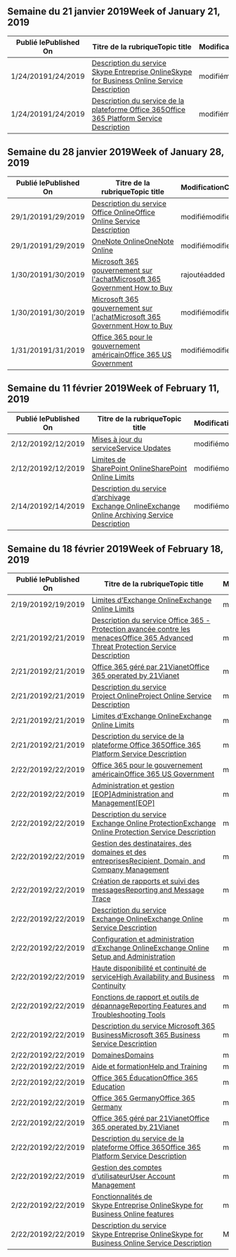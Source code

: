 <!-- This file is generated automatically each week. Changes made to this file will be overwritten.-->




## <a name="week-of-january-21-2019"></a><span data-ttu-id="96f7a-101">Semaine du 21 janvier 2019</span><span class="sxs-lookup"><span data-stu-id="96f7a-101">Week of January 21, 2019</span></span>


| <span data-ttu-id="96f7a-102">Publié le</span><span class="sxs-lookup"><span data-stu-id="96f7a-102">Published On</span></span> |<span data-ttu-id="96f7a-103">Titre de la rubrique</span><span class="sxs-lookup"><span data-stu-id="96f7a-103">Topic title</span></span> | <span data-ttu-id="96f7a-104">Modification</span><span class="sxs-lookup"><span data-stu-id="96f7a-104">Change</span></span> |
|------|------------|--------|
| <span data-ttu-id="96f7a-105">1/24/2019</span><span class="sxs-lookup"><span data-stu-id="96f7a-105">1/24/2019</span></span> | [<span data-ttu-id="96f7a-106">Description du service Skype Entreprise Online</span><span class="sxs-lookup"><span data-stu-id="96f7a-106">Skype for Business Online Service Description</span></span>](/Office365/ServiceDescriptions/skype-for-business-online-service-description/skype-for-business-online-service-description) | <span data-ttu-id="96f7a-107">modifié</span><span class="sxs-lookup"><span data-stu-id="96f7a-107">modified</span></span> |
| <span data-ttu-id="96f7a-108">1/24/2019</span><span class="sxs-lookup"><span data-stu-id="96f7a-108">1/24/2019</span></span> | [<span data-ttu-id="96f7a-109">Description du service de la plateforme Office 365</span><span class="sxs-lookup"><span data-stu-id="96f7a-109">Office 365 Platform Service Description</span></span>](/Office365/ServiceDescriptions/office-365-platform-service-description/office-365-platform-service-description) | <span data-ttu-id="96f7a-110">modifié</span><span class="sxs-lookup"><span data-stu-id="96f7a-110">modified</span></span> |


## <a name="week-of-january-28-2019"></a><span data-ttu-id="96f7a-111">Semaine du 28 janvier 2019</span><span class="sxs-lookup"><span data-stu-id="96f7a-111">Week of January 28, 2019</span></span>


| <span data-ttu-id="96f7a-112">Publié le</span><span class="sxs-lookup"><span data-stu-id="96f7a-112">Published On</span></span> |<span data-ttu-id="96f7a-113">Titre de la rubrique</span><span class="sxs-lookup"><span data-stu-id="96f7a-113">Topic title</span></span> | <span data-ttu-id="96f7a-114">Modification</span><span class="sxs-lookup"><span data-stu-id="96f7a-114">Change</span></span> |
|------|------------|--------|
| <span data-ttu-id="96f7a-115">29/1/2019</span><span class="sxs-lookup"><span data-stu-id="96f7a-115">1/29/2019</span></span> | [<span data-ttu-id="96f7a-116">Description du service Office Online</span><span class="sxs-lookup"><span data-stu-id="96f7a-116">Office Online Service Description</span></span>](/Office365/ServiceDescriptions/office-online-service-description/office-online-service-description) | <span data-ttu-id="96f7a-117">modifié</span><span class="sxs-lookup"><span data-stu-id="96f7a-117">modified</span></span> |
| <span data-ttu-id="96f7a-118">29/1/2019</span><span class="sxs-lookup"><span data-stu-id="96f7a-118">1/29/2019</span></span> | [<span data-ttu-id="96f7a-119">OneNote Online</span><span class="sxs-lookup"><span data-stu-id="96f7a-119">OneNote Online</span></span>](/Office365/ServiceDescriptions/office-online-service-description/onenote-online) | <span data-ttu-id="96f7a-120">modifié</span><span class="sxs-lookup"><span data-stu-id="96f7a-120">modified</span></span> |
| <span data-ttu-id="96f7a-121">1/30/2019</span><span class="sxs-lookup"><span data-stu-id="96f7a-121">1/30/2019</span></span> | [<span data-ttu-id="96f7a-122">Microsoft 365 gouvernement sur l'achat</span><span class="sxs-lookup"><span data-stu-id="96f7a-122">Microsoft 365 Government How to Buy</span></span>](/Office365/ServiceDescriptions/office-365-platform-service-description/office-365-us-government/microsoft-365-government-how-to-buy) | <span data-ttu-id="96f7a-123">rajouté</span><span class="sxs-lookup"><span data-stu-id="96f7a-123">added</span></span> |
| <span data-ttu-id="96f7a-124">1/30/2019</span><span class="sxs-lookup"><span data-stu-id="96f7a-124">1/30/2019</span></span> | [<span data-ttu-id="96f7a-125">Microsoft 365 gouvernement sur l'achat</span><span class="sxs-lookup"><span data-stu-id="96f7a-125">Microsoft 365 Government How to Buy</span></span>](/Office365/ServiceDescriptions/office-365-platform-service-description/office-365-us-government/microsoft-365-government-how-to-buy) | <span data-ttu-id="96f7a-126">modifié</span><span class="sxs-lookup"><span data-stu-id="96f7a-126">modified</span></span> |
| <span data-ttu-id="96f7a-127">1/31/2019</span><span class="sxs-lookup"><span data-stu-id="96f7a-127">1/31/2019</span></span> | [<span data-ttu-id="96f7a-128">Office 365 pour le gouvernement américain</span><span class="sxs-lookup"><span data-stu-id="96f7a-128">Office 365 US Government</span></span>](/Office365/ServiceDescriptions/office-365-platform-service-description/office-365-us-government/office-365-us-government) | <span data-ttu-id="96f7a-129">modifié</span><span class="sxs-lookup"><span data-stu-id="96f7a-129">modified</span></span> |


## <a name="week-of-february-11-2019"></a><span data-ttu-id="96f7a-130">Semaine du 11 février 2019</span><span class="sxs-lookup"><span data-stu-id="96f7a-130">Week of February 11, 2019</span></span>


| <span data-ttu-id="96f7a-131">Publié le</span><span class="sxs-lookup"><span data-stu-id="96f7a-131">Published On</span></span> |<span data-ttu-id="96f7a-132">Titre de la rubrique</span><span class="sxs-lookup"><span data-stu-id="96f7a-132">Topic title</span></span> | <span data-ttu-id="96f7a-133">Modification</span><span class="sxs-lookup"><span data-stu-id="96f7a-133">Change</span></span> |
|------|------------|--------|
| <span data-ttu-id="96f7a-134">2/12/2019</span><span class="sxs-lookup"><span data-stu-id="96f7a-134">2/12/2019</span></span> | [<span data-ttu-id="96f7a-135">Mises à jour du service</span><span class="sxs-lookup"><span data-stu-id="96f7a-135">Service Updates</span></span>](/Office365/ServiceDescriptions/office-365-platform-service-description/service-updates) | <span data-ttu-id="96f7a-136">modifié</span><span class="sxs-lookup"><span data-stu-id="96f7a-136">modified</span></span> |
| <span data-ttu-id="96f7a-137">2/12/2019</span><span class="sxs-lookup"><span data-stu-id="96f7a-137">2/12/2019</span></span> | [<span data-ttu-id="96f7a-138">Limites de SharePoint Online</span><span class="sxs-lookup"><span data-stu-id="96f7a-138">SharePoint Online Limits</span></span>](/Office365/ServiceDescriptions/sharepoint-online-service-description/sharepoint-online-limits) | <span data-ttu-id="96f7a-139">modifié</span><span class="sxs-lookup"><span data-stu-id="96f7a-139">modified</span></span> |
| <span data-ttu-id="96f7a-140">2/14/2019</span><span class="sxs-lookup"><span data-stu-id="96f7a-140">2/14/2019</span></span> | [<span data-ttu-id="96f7a-141">Description du service d’archivage Exchange Online</span><span class="sxs-lookup"><span data-stu-id="96f7a-141">Exchange Online Archiving Service Description</span></span>](/Office365/ServiceDescriptions/exchange-online-archiving-service-description/exchange-online-archiving-service-description) | <span data-ttu-id="96f7a-142">modifié</span><span class="sxs-lookup"><span data-stu-id="96f7a-142">modified</span></span> |


## <a name="week-of-february-18-2019"></a><span data-ttu-id="96f7a-143">Semaine du 18 février 2019</span><span class="sxs-lookup"><span data-stu-id="96f7a-143">Week of February 18, 2019</span></span>


| <span data-ttu-id="96f7a-144">Publié le</span><span class="sxs-lookup"><span data-stu-id="96f7a-144">Published On</span></span> |<span data-ttu-id="96f7a-145">Titre de la rubrique</span><span class="sxs-lookup"><span data-stu-id="96f7a-145">Topic title</span></span> | <span data-ttu-id="96f7a-146">Modification</span><span class="sxs-lookup"><span data-stu-id="96f7a-146">Change</span></span> |
|------|------------|--------|
| <span data-ttu-id="96f7a-147">2/19/2019</span><span class="sxs-lookup"><span data-stu-id="96f7a-147">2/19/2019</span></span> | [<span data-ttu-id="96f7a-148">Limites d’Exchange Online</span><span class="sxs-lookup"><span data-stu-id="96f7a-148">Exchange Online Limits</span></span>](/Office365/ServiceDescriptions/exchange-online-service-description/exchange-online-limits) | <span data-ttu-id="96f7a-149">modifié</span><span class="sxs-lookup"><span data-stu-id="96f7a-149">modified</span></span> |
| <span data-ttu-id="96f7a-150">2/21/2019</span><span class="sxs-lookup"><span data-stu-id="96f7a-150">2/21/2019</span></span> | [<span data-ttu-id="96f7a-151">Description du service Office 365 - Protection avancée contre les menaces</span><span class="sxs-lookup"><span data-stu-id="96f7a-151">Office 365 Advanced Threat Protection Service Description</span></span>](/Office365/ServiceDescriptions/office-365-advanced-threat-protection-service-description) | <span data-ttu-id="96f7a-152">modifié</span><span class="sxs-lookup"><span data-stu-id="96f7a-152">modified</span></span> |
| <span data-ttu-id="96f7a-153">2/21/2019</span><span class="sxs-lookup"><span data-stu-id="96f7a-153">2/21/2019</span></span> | [<span data-ttu-id="96f7a-154">Office 365 géré par 21Vianet</span><span class="sxs-lookup"><span data-stu-id="96f7a-154">Office 365 operated by 21Vianet</span></span>](/Office365/ServiceDescriptions/office-365-platform-service-description/office-365-operated-by-21vianet) | <span data-ttu-id="96f7a-155">modifié</span><span class="sxs-lookup"><span data-stu-id="96f7a-155">modified</span></span> |
| <span data-ttu-id="96f7a-156">2/21/2019</span><span class="sxs-lookup"><span data-stu-id="96f7a-156">2/21/2019</span></span> | [<span data-ttu-id="96f7a-157">Description du service Project Online</span><span class="sxs-lookup"><span data-stu-id="96f7a-157">Project Online Service Description</span></span>](/Office365/ServiceDescriptions/project-online-service-description/project-online-service-description) | <span data-ttu-id="96f7a-158">modifié</span><span class="sxs-lookup"><span data-stu-id="96f7a-158">modified</span></span> |
| <span data-ttu-id="96f7a-159">2/21/2019</span><span class="sxs-lookup"><span data-stu-id="96f7a-159">2/21/2019</span></span> | [<span data-ttu-id="96f7a-160">Limites d’Exchange Online</span><span class="sxs-lookup"><span data-stu-id="96f7a-160">Exchange Online Limits</span></span>](/Office365/ServiceDescriptions/exchange-online-service-description/exchange-online-limits) | <span data-ttu-id="96f7a-161">modifié</span><span class="sxs-lookup"><span data-stu-id="96f7a-161">modified</span></span> |
| <span data-ttu-id="96f7a-162">2/21/2019</span><span class="sxs-lookup"><span data-stu-id="96f7a-162">2/21/2019</span></span> | [<span data-ttu-id="96f7a-163">Description du service de la plateforme Office 365</span><span class="sxs-lookup"><span data-stu-id="96f7a-163">Office 365 Platform Service Description</span></span>](/Office365/ServiceDescriptions/office-365-platform-service-description/office-365-platform-service-description) | <span data-ttu-id="96f7a-164">modifié</span><span class="sxs-lookup"><span data-stu-id="96f7a-164">modified</span></span> |
| <span data-ttu-id="96f7a-165">2/22/2019</span><span class="sxs-lookup"><span data-stu-id="96f7a-165">2/22/2019</span></span> | [<span data-ttu-id="96f7a-166">Office 365 pour le gouvernement américain</span><span class="sxs-lookup"><span data-stu-id="96f7a-166">Office 365 US Government</span></span>](/Office365/ServiceDescriptions/office-365-platform-service-description/office-365-us-government/office-365-us-government) | <span data-ttu-id="96f7a-167">modifié</span><span class="sxs-lookup"><span data-stu-id="96f7a-167">modified</span></span> |
| <span data-ttu-id="96f7a-168">2/22/2019</span><span class="sxs-lookup"><span data-stu-id="96f7a-168">2/22/2019</span></span> | <span data-ttu-id="96f7a-169">[Administration et gestion [EOP]](/Office365/ServiceDescriptions/exchange-online-protection-service-description/administration-and-management-eop)</span><span class="sxs-lookup"><span data-stu-id="96f7a-169">[Administration and Management[EOP]](/Office365/ServiceDescriptions/exchange-online-protection-service-description/administration-and-management-eop)</span></span> | <span data-ttu-id="96f7a-170">modifié</span><span class="sxs-lookup"><span data-stu-id="96f7a-170">modified</span></span> |
| <span data-ttu-id="96f7a-171">2/22/2019</span><span class="sxs-lookup"><span data-stu-id="96f7a-171">2/22/2019</span></span> | [<span data-ttu-id="96f7a-172">Description du service Exchange Online Protection</span><span class="sxs-lookup"><span data-stu-id="96f7a-172">Exchange Online Protection Service Description</span></span>](/Office365/ServiceDescriptions/exchange-online-protection-service-description/exchange-online-protection-service-description) | <span data-ttu-id="96f7a-173">modifié</span><span class="sxs-lookup"><span data-stu-id="96f7a-173">modified</span></span> |
| <span data-ttu-id="96f7a-174">2/22/2019</span><span class="sxs-lookup"><span data-stu-id="96f7a-174">2/22/2019</span></span> | [<span data-ttu-id="96f7a-175">Gestion des destinataires, des domaines et des entreprises</span><span class="sxs-lookup"><span data-stu-id="96f7a-175">Recipient, Domain, and Company Management</span></span>](/Office365/ServiceDescriptions/exchange-online-protection-service-description/recipient-domain-and-company-management) | <span data-ttu-id="96f7a-176">modifié</span><span class="sxs-lookup"><span data-stu-id="96f7a-176">modified</span></span> |
| <span data-ttu-id="96f7a-177">2/22/2019</span><span class="sxs-lookup"><span data-stu-id="96f7a-177">2/22/2019</span></span> | [<span data-ttu-id="96f7a-178">Création de rapports et suivi des messages</span><span class="sxs-lookup"><span data-stu-id="96f7a-178">Reporting and Message Trace</span></span>](/Office365/ServiceDescriptions/exchange-online-protection-service-description/reporting-and-message-trace) | <span data-ttu-id="96f7a-179">modifié</span><span class="sxs-lookup"><span data-stu-id="96f7a-179">modified</span></span> |
| <span data-ttu-id="96f7a-180">2/22/2019</span><span class="sxs-lookup"><span data-stu-id="96f7a-180">2/22/2019</span></span> | [<span data-ttu-id="96f7a-181">Description du service Exchange Online</span><span class="sxs-lookup"><span data-stu-id="96f7a-181">Exchange Online Service Description</span></span>](/Office365/ServiceDescriptions/exchange-online-service-description/exchange-online-service-description) | <span data-ttu-id="96f7a-182">modifié</span><span class="sxs-lookup"><span data-stu-id="96f7a-182">modified</span></span> |
| <span data-ttu-id="96f7a-183">2/22/2019</span><span class="sxs-lookup"><span data-stu-id="96f7a-183">2/22/2019</span></span> | [<span data-ttu-id="96f7a-184">Configuration et administration d’Exchange Online</span><span class="sxs-lookup"><span data-stu-id="96f7a-184">Exchange Online Setup and Administration</span></span>](/Office365/ServiceDescriptions/exchange-online-service-description/exchange-online-setup-and-administration) | <span data-ttu-id="96f7a-185">modifié</span><span class="sxs-lookup"><span data-stu-id="96f7a-185">modified</span></span> |
| <span data-ttu-id="96f7a-186">2/22/2019</span><span class="sxs-lookup"><span data-stu-id="96f7a-186">2/22/2019</span></span> | [<span data-ttu-id="96f7a-187">Haute disponibilité et continuité de service</span><span class="sxs-lookup"><span data-stu-id="96f7a-187">High Availability and Business Continuity</span></span>](/Office365/ServiceDescriptions/exchange-online-service-description/high-availability-and-business-continuity) | <span data-ttu-id="96f7a-188">modifié</span><span class="sxs-lookup"><span data-stu-id="96f7a-188">modified</span></span> |
| <span data-ttu-id="96f7a-189">2/22/2019</span><span class="sxs-lookup"><span data-stu-id="96f7a-189">2/22/2019</span></span> | [<span data-ttu-id="96f7a-190">Fonctions de rapport et outils de dépannage</span><span class="sxs-lookup"><span data-stu-id="96f7a-190">Reporting Features and Troubleshooting Tools</span></span>](/Office365/ServiceDescriptions/exchange-online-service-description/reporting-features-and-troubleshooting-tools) | <span data-ttu-id="96f7a-191">modifié</span><span class="sxs-lookup"><span data-stu-id="96f7a-191">modified</span></span> |
| <span data-ttu-id="96f7a-192">2/22/2019</span><span class="sxs-lookup"><span data-stu-id="96f7a-192">2/22/2019</span></span> | [<span data-ttu-id="96f7a-193">Description du service Microsoft 365 Business</span><span class="sxs-lookup"><span data-stu-id="96f7a-193">Microsoft 365 Business Service Description</span></span>](/Office365/ServiceDescriptions/microsoft-365-business-service-description) | <span data-ttu-id="96f7a-194">modifié</span><span class="sxs-lookup"><span data-stu-id="96f7a-194">modified</span></span> |
| <span data-ttu-id="96f7a-195">2/22/2019</span><span class="sxs-lookup"><span data-stu-id="96f7a-195">2/22/2019</span></span> | [<span data-ttu-id="96f7a-196">Domaines</span><span class="sxs-lookup"><span data-stu-id="96f7a-196">Domains</span></span>](/Office365/ServiceDescriptions/office-365-platform-service-description/domains) | <span data-ttu-id="96f7a-197">modifié</span><span class="sxs-lookup"><span data-stu-id="96f7a-197">modified</span></span> |
| <span data-ttu-id="96f7a-198">2/22/2019</span><span class="sxs-lookup"><span data-stu-id="96f7a-198">2/22/2019</span></span> | [<span data-ttu-id="96f7a-199">Aide et formation</span><span class="sxs-lookup"><span data-stu-id="96f7a-199">Help and Training</span></span>](/Office365/ServiceDescriptions/office-365-platform-service-description/help-and-training) | <span data-ttu-id="96f7a-200">modifié</span><span class="sxs-lookup"><span data-stu-id="96f7a-200">modified</span></span> |
| <span data-ttu-id="96f7a-201">2/22/2019</span><span class="sxs-lookup"><span data-stu-id="96f7a-201">2/22/2019</span></span> | [<span data-ttu-id="96f7a-202">Office 365 Éducation</span><span class="sxs-lookup"><span data-stu-id="96f7a-202">Office 365 Education</span></span>](/Office365/ServiceDescriptions/office-365-platform-service-description/office-365-education) | <span data-ttu-id="96f7a-203">modifié</span><span class="sxs-lookup"><span data-stu-id="96f7a-203">modified</span></span> |
| <span data-ttu-id="96f7a-204">2/22/2019</span><span class="sxs-lookup"><span data-stu-id="96f7a-204">2/22/2019</span></span> | [<span data-ttu-id="96f7a-205">Office 365 Germany</span><span class="sxs-lookup"><span data-stu-id="96f7a-205">Office 365 Germany</span></span>](/Office365/ServiceDescriptions/office-365-platform-service-description/office-365-germany) | <span data-ttu-id="96f7a-206">modifié</span><span class="sxs-lookup"><span data-stu-id="96f7a-206">modified</span></span> |
| <span data-ttu-id="96f7a-207">2/22/2019</span><span class="sxs-lookup"><span data-stu-id="96f7a-207">2/22/2019</span></span> | [<span data-ttu-id="96f7a-208">Office 365 géré par 21Vianet</span><span class="sxs-lookup"><span data-stu-id="96f7a-208">Office 365 operated by 21Vianet</span></span>](/Office365/ServiceDescriptions/office-365-platform-service-description/office-365-operated-by-21vianet) | <span data-ttu-id="96f7a-209">modifié</span><span class="sxs-lookup"><span data-stu-id="96f7a-209">modified</span></span> |
| <span data-ttu-id="96f7a-210">2/22/2019</span><span class="sxs-lookup"><span data-stu-id="96f7a-210">2/22/2019</span></span> | [<span data-ttu-id="96f7a-211">Description du service de la plateforme Office 365</span><span class="sxs-lookup"><span data-stu-id="96f7a-211">Office 365 Platform Service Description</span></span>](/Office365/ServiceDescriptions/office-365-platform-service-description/office-365-platform-service-description) | <span data-ttu-id="96f7a-212">modifié</span><span class="sxs-lookup"><span data-stu-id="96f7a-212">modified</span></span> |
| <span data-ttu-id="96f7a-213">2/22/2019</span><span class="sxs-lookup"><span data-stu-id="96f7a-213">2/22/2019</span></span> | [<span data-ttu-id="96f7a-214">Gestion des comptes d’utilisateur</span><span class="sxs-lookup"><span data-stu-id="96f7a-214">User Account Management</span></span>](/Office365/ServiceDescriptions/office-365-platform-service-description/user-account-management) | <span data-ttu-id="96f7a-215">modifié</span><span class="sxs-lookup"><span data-stu-id="96f7a-215">modified</span></span> |
| <span data-ttu-id="96f7a-216">2/22/2019</span><span class="sxs-lookup"><span data-stu-id="96f7a-216">2/22/2019</span></span> | [<span data-ttu-id="96f7a-217">Fonctionnalités de Skype Entreprise Online</span><span class="sxs-lookup"><span data-stu-id="96f7a-217">Skype for Business Online features</span></span>](/Office365/ServiceDescriptions/skype-for-business-online-service-description/skype-for-business-online-features) | <span data-ttu-id="96f7a-218">modifié</span><span class="sxs-lookup"><span data-stu-id="96f7a-218">modified</span></span> |
| <span data-ttu-id="96f7a-219">2/22/2019</span><span class="sxs-lookup"><span data-stu-id="96f7a-219">2/22/2019</span></span> | [<span data-ttu-id="96f7a-220">Description du service Skype Entreprise Online</span><span class="sxs-lookup"><span data-stu-id="96f7a-220">Skype for Business Online Service Description</span></span>](/Office365/ServiceDescriptions/skype-for-business-online-service-description/skype-for-business-online-service-description) | <span data-ttu-id="96f7a-221">Modifié le</span><span class="sxs-lookup"><span data-stu-id="96f7a-221">modified</span></span> |
